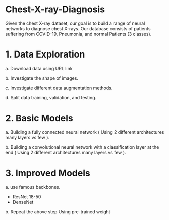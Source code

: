 # Chest-X-ray-Diagnosis

Given the chest X-ray dataset, our goal is to build a range of neural networks to diagnose chest
X-rays. Our database consists of patients suffering from COVID-19, Pneumonia, and normal
Patients (3 classes).

# 1. Data Exploration

  a. Download data using URL link
  
  b. Investigate the shape of images. 
  
  c. Investigate different data augmentation methods. 
  
  d. Split data training, validation, and testing. 
  
  
# 2. Basic Models

  a. Building a fully connected neural network ( Using 2 different architectures many layers vs few ).
  
  b. Building a convolutional neural network with a classification layer at the end ( Using 2 different architectures many layers vs few ).
  
  
# 3. Improved Models

  a. use famous backbones.
  
  - ResNet 18-50
  - DenseNet 
  
  b. Repeat the above step Using pre-trained weight

